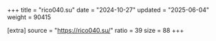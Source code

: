 +++
title = "rico040.su"
date = "2024-10-27"
updated = "2025-06-04"
weight = 90415

[extra]
source = "https://rico040.su/"
ratio = 39
size = 88
+++
